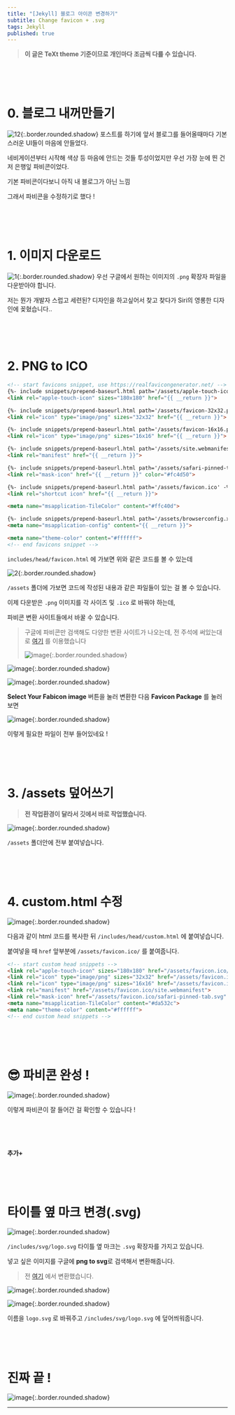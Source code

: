 ```yaml
---
title: "[Jekyll] 블로그 아이콘 변경하기"
subtitle: Change favicon + .svg
tags: Jekyll
published: true
---
```

> **이 글은 TeXt theme 기준이므로 개인마다 조금씩 다를 수 있습니다.**

<br>
<br>
<br>

# 0. 블로그 내꺼만들기
![12](https://user-images.githubusercontent.com/60254939/125879671-ea94d69f-ed8e-4524-b653-f0c5e2e60bdc.png){:.border.rounded.shadow}
포스트를 하기에 앞서 블로그를 들어올때마다 기본스러운 UI들이 마음에 안들었다.

네비게이션부터 시작해 색상 등 마음에 안드는 것들 투성이었지만 우선 가장 눈에 띈 건 저 은행잎 파비콘이었다.

기본 파비콘이다보니 아직 내 블로그가 아닌 느낌

그래서 파비콘을 수정하기로 했다 !

<br>
<br>
<br>

# 1. 이미지 다운로드
![1](https://user-images.githubusercontent.com/60254939/125879441-7879519d-cbae-4bdc-9963-2de018f9fb7a.png){:.border.rounded.shadow}
우선 구글에서 원하는 이미지의 `.png` 확장자 파일을 다운받아야 합니다.

저는 뭔가 개발자 스럽고 세련된? 디자인을 하고싶어서 찾고 찾다가 Siri의 영롱한 디자인에 꽂혔습니다..

<br>
<br>
<br>

# 2. PNG to ICO
```html
<!-- start favicons snippet, use https://realfavicongenerator.net/ -->
{%- include snippets/prepend-baseurl.html path='/assets/apple-touch-icon.png' -%}
<link rel="apple-touch-icon" sizes="180x180" href="{{ __return }}">

{%- include snippets/prepend-baseurl.html path='/assets/favicon-32x32.png' -%}
<link rel="icon" type="image/png" sizes="32x32" href="{{ __return }}">

{%- include snippets/prepend-baseurl.html path='/assets/favicon-16x16.png' -%}
<link rel="icon" type="image/png" sizes="16x16" href="{{ __return }}">

{%- include snippets/prepend-baseurl.html path='/assets/site.webmanifest' -%}
<link rel="manifest" href="{{ __return }}">

{%- include snippets/prepend-baseurl.html path='/assets/safari-pinned-tab.svg' -%}
<link rel="mask-icon" href="{{ __return }}" color="#fc4d50">

{%- include snippets/prepend-baseurl.html path='/assets/favicon.ico' -%}
<link rel="shortcut icon" href="{{ __return }}">

<meta name="msapplication-TileColor" content="#ffc40d">

{%- include snippets/prepend-baseurl.html path='/assets/browserconfig.xml' -%}
<meta name="msapplication-config" content="{{ __return }}">

<meta name="theme-color" content="#ffffff">
<!-- end favicons snippet -->
```
`includes/head/favicon.html` 에 가보면 위와 같은 코드를 볼 수 있는데

![2](https://user-images.githubusercontent.com/60254939/125882064-257a49b6-a6e3-494f-91ec-1de4de7fd975.png){:.border.rounded.shadow}

`/assets` 폴더에 가보면 코드에 작성된 내용과 같은 파일들이 있는 걸 볼 수 있습니다.

이제 다운받은 `.png` 이미지를 각 사이즈 및 `.ico` 로 바꿔야 하는데, 

파비콘 변환 사이트들에서 바꿀 수 있습니다.

> 구글에 파비콘만 검색해도 다양한 변환 사이트가 나오는데, 전 주석에 써있는대로 [여기](https://realfavicongenerator.net/) 를 이용했습니다
> 
> ![image](https://user-images.githubusercontent.com/60254939/125883095-3d1281c2-ff81-465b-a339-0b11269b8aaa.png){:.border.rounded.shadow}

![image](https://user-images.githubusercontent.com/60254939/125898000-62f4bec5-2841-460d-a7d4-cc36917a3629.png){:.border.rounded.shadow}

![image](https://user-images.githubusercontent.com/60254939/125883306-782dddd7-1d4e-49b2-a82c-d098a0093c89.png){:.border.rounded.shadow}

**Select Your Fabicon image** 버튼을 눌러 변환한 다음 **Favicon Package** 를 눌러보면

![image](https://user-images.githubusercontent.com/60254939/125883610-5ff96410-d815-4f1d-a9b2-f8c6589afa93.png){:.border.rounded.shadow}

이렇게 필요한 파일이 전부 들어있네요 !

<br>
<br>
<br>

# 3. /assets 덮어쓰기

> **전 작업환경이 달라서 깃에서 바로 작업했습니다.**

![image](https://user-images.githubusercontent.com/60254939/125883987-d0804d1f-4ba3-4459-a109-857be87f9fa9.png){:.border.rounded.shadow}

`/assets` 폴더안에 전부 붙여넣습니다.

<br>
<br>
<br>

# 4. custom.html 수정

![image](https://user-images.githubusercontent.com/60254939/125892444-663c8a85-aeba-45b6-a343-7013ace37859.png){:.border.rounded.shadow}

다음과 같이 html 코드를 복사한 뒤 `/includes/head/custom.html` 에 붙여넣습니다.

붙여넣을 때 `href` 앞부분에 `/assets/favicon.ico/` 를 붙여줍니다.

```html
<!-- start custom head snippets -->
<link rel="apple-touch-icon" sizes="180x180" href="/assets/favicon.ico/apple-touch-icon.png">
<link rel="icon" type="image/png" sizes="32x32" href="/assets/favicon.ico/favicon-32x32.png">
<link rel="icon" type="image/png" sizes="16x16" href="/assets/favicon.ico/favicon-16x16.png">
<link rel="manifest" href="/assets/favicon.ico/site.webmanifest">
<link rel="mask-icon" href="/assets/favicon.ico/safari-pinned-tab.svg" color="#5bbad5">
<meta name="msapplication-TileColor" content="#da532c">
<meta name="theme-color" content="#ffffff">
<!-- end custom head snippets -->
```

<br>
<br>
<br>

# 😎 파비콘 완성 !

![image](https://user-images.githubusercontent.com/60254939/125898517-0342e400-35ab-4760-90b7-97355e479184.png){:.border.rounded.shadow}

이렇게 파비콘이 잘 들어간 걸 확인할 수 있습니다 !

<br>
<br>
<br>

**추가+**

<br>
<br>
<br>

# 타이틀 옆 마크 변경(.svg)

![image](https://user-images.githubusercontent.com/60254939/125900004-c00b2719-f13b-482e-819e-bef1846a295a.png){:.border.rounded.shadow}

`/includes/svg/logo.svg` 
타이틀 옆 마크는 `.svg` 확장자를 가지고 있습니다.

넣고 싶은 이미지를 구글에 **png to svg**로 검색해서 변환해줍니다. 

> 전 [여기](https://anyconv.com/ko/png-to-svg-byeonhwangi/) 에서 변환했습니다.

![image](https://user-images.githubusercontent.com/60254939/125900093-b9575ab4-f73f-44a7-965b-90bd2d26d3f8.png){:.border.rounded.shadow}

![image](https://user-images.githubusercontent.com/60254939/125900154-923ae895-10bd-40bc-900a-04491f5235c0.png){:.border.rounded.shadow}


이름을 `logo.svg` 로 바꿔주고 `/includes/svg/logo.svg` 에 덮어씌워줍니다.

<br>
<br>
<br>

# 진짜 끝 !

![image](https://user-images.githubusercontent.com/60254939/125900338-8fd49fdc-15fc-49f6-9a92-13c5c86e9daa.png){:.border.rounded.shadow}


<!--more-->

---
